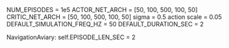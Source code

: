 NUM_EPISODES = 1e5
ACTOR_NET_ARCH = [50, 100, 500, 100, 50]
CRITIC_NET_ARCH = [50, 100, 500, 100, 50]
sigma = 0.5
action scale = 0.05
DEFAULT_SIMULATION_FREQ_HZ = 50
DEFAULT_DURATION_SEC = 2

NavigationAviary:
self.EPISODE_LEN_SEC = 2